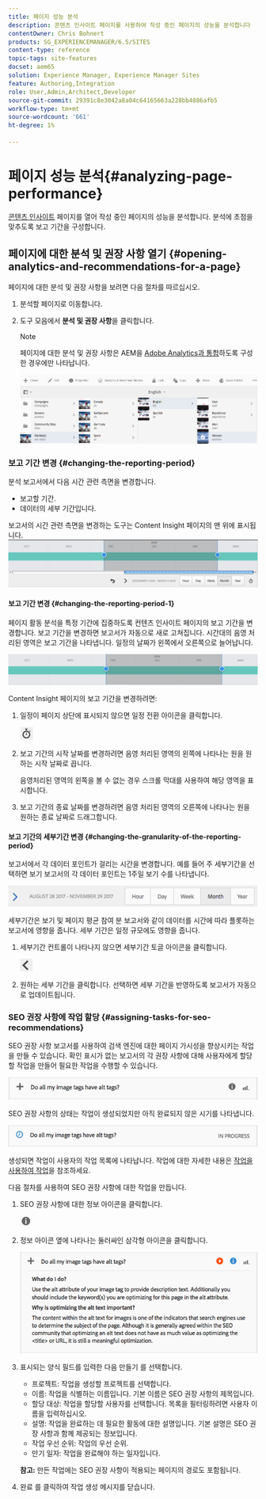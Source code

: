 ```yaml
---
title: 페이지 성능 분석
description: 콘텐츠 인사이트 페이지를 사용하여 작성 중인 페이지의 성능을 분석합니다
contentOwner: Chris Bohnert
products: SG_EXPERIENCEMANAGER/6.5/SITES
content-type: reference
topic-tags: site-features
docset: aem65
solution: Experience Manager, Experience Manager Sites
feature: Authoring,Integration
role: User,Admin,Architect,Developer
source-git-commit: 29391c8e3042a8a04c64165663a228bb4886afb5
workflow-type: tm+mt
source-wordcount: '661'
ht-degree: 1%

---
```


# 페이지 성능 분석{#analyzing-page-performance}

[콘텐츠 인사이트](/help/sites-authoring/content-insights.md) 페이지를 열어 작성 중인 페이지의 성능을 분석합니다. 분석에 초점을 맞추도록 보고 기간을 구성합니다.

## 페이지에 대한 분석 및 권장 사항 열기 {#opening-analytics-and-recommendations-for-a-page}

페이지에 대한 분석 및 권장 사항을 보려면 다음 절차를 따르십시오.

1. 분석할 페이지로 이동합니다.
1. 도구 모음에서 **분석 및 권장 사항**&#x200B;을 클릭합니다.

   >[!NOTE]
   >
   >페이지에 대한 분석 및 권장 사항은 AEM을 [Adobe Analytics과 통합](/help/sites-administering/adobeanalytics-connect.md)하도록 구성한 경우에만 나타납니다.

   ![screen-shot_2019-03-05at115319](assets/screen-shot_2019-03-05at115319.png)

### 보고 기간 변경 {#changing-the-reporting-period}

분석 보고서에서 다음 시간 관련 측면을 변경합니다.

* 보고할 기간.
* 데이터의 세부 기간입니다.

보고서의 시간 관련 측면을 변경하는 도구는 Content Insight 페이지의 맨 위에 표시됩니다. ![chlimage_1-126](assets/chlimage_1-126.png)

#### 보고 기간 변경 {#changing-the-reporting-period-1}

페이지 활동 분석을 특정 기간에 집중하도록 컨텐츠 인사이트 페이지의 보고 기간을 변경합니다. 보고 기간을 변경하면 보고서가 자동으로 새로 고쳐집니다. 시간대의 음영 처리된 영역은 보고 기간을 나타냅니다. 일정의 날짜가 왼쪽에서 오른쪽으로 늘어납니다.

![chlimage_1-127](assets/chlimage_1-127.png)

Content Insight 페이지의 보고 기간을 변경하려면:

1. 일정이 페이지 상단에 표시되지 않으면 일정 전환 아이콘을 클릭합니다.

   ![일정 전환](do-not-localize/chlimage_1-22.png)

1. 보고 기간의 시작 날짜를 변경하려면 음영 처리된 영역의 왼쪽에 나타나는 원을 원하는 시작 날짜로 끕니다.

   음영처리된 영역의 왼쪽을 볼 수 없는 경우 스크롤 막대를 사용하여 해당 영역을 표시합니다.

1. 보고 기간의 종료 날짜를 변경하려면 음영 처리된 영역의 오른쪽에 나타나는 원을 원하는 종료 날짜로 드래그합니다.

#### 보고 기간의 세부기간 변경 {#changing-the-granularity-of-the-reporting-period}

보고서에서 각 데이터 포인트가 걸리는 시간을 변경합니다. 예를 들어 주 세부기간을 선택하면 보기 보고서의 각 데이터 포인트는 1주일 보기 수를 나타냅니다.

![screen_shot_2017-11-29at141001](assets/screen_shot_2017-11-29at141001.png)

세부기간은 보기 및 페이지 평균 참여 분 보고서와 같이 데이터를 시간에 따라 플롯하는 보고서에 영향을 줍니다. 세부 기간은 일정 규모에도 영향을 줍니다.

1. 세부기간 컨트롤이 나타나지 않으면 세부기간 토글 아이콘을 클릭합니다.

   ![chlimage_1-128](assets/chlimage_1-128.png)

1. 원하는 세부 기간을 클릭합니다. 선택하면 세부 기간을 반영하도록 보고서가 자동으로 업데이트됩니다.

### SEO 권장 사항에 작업 할당 {#assigning-tasks-for-seo-recommendations}

SEO 권장 사항 보고서를 사용하여 검색 엔진에 대한 페이지 가시성을 향상시키는 작업을 만들 수 있습니다. 확인 표시가 없는 보고서의 각 권장 사항에 대해 사용자에게 할당할 작업을 만들어 필요한 작업을 수행할 수 있습니다.

![chlimage_1-129](assets/chlimage_1-129.png)

SEO 권장 사항의 상태는 작업이 생성되었지만 아직 완료되지 않은 시기를 나타냅니다.

![chlimage_1-130](assets/chlimage_1-130.png)

생성되면 작업이 사용자의 작업 목록에 나타납니다. 작업에 대한 자세한 내용은 [작업을 사용하여 작업](/help/sites-authoring/task-content.md)을 참조하세요.

다음 절차를 사용하여 SEO 권장 사항에 대한 작업을 만듭니다.

1. SEO 권장 사항에 대한 정보 아이콘을 클릭합니다.

   ![정보 아이콘](do-not-localize/chlimage_1-23.png)

1. 정보 아이콘 옆에 나타나는 둘러싸인 삼각형 아이콘을 클릭합니다.

   ![chlimage_1-131](assets/chlimage_1-131.png)

1. 표시되는 양식 필드를 입력한 다음 만들기 를 선택합니다.

   * 프로젝트: 작업을 생성할 프로젝트를 선택합니다.
   * 이름: 작업을 식별하는 이름입니다. 기본 이름은 SEO 권장 사항의 제목입니다.
   * 할당 대상: 작업을 할당할 사용자를 선택합니다. 목록을 필터링하려면 사용자 이름을 입력하십시오.
   * 설명: 작업을 완료하는 데 필요한 활동에 대한 설명입니다. 기본 설명은 SEO 권장 사항과 함께 제공되는 정보입니다.
   * 작업 우선 순위: 작업의 우선 순위.
   * 만기 일자: 작업을 완료해야 하는 일자입니다.

   **참고:** 만든 작업에는 SEO 권장 사항이 적용되는 페이지의 경로도 포함됩니다.

1. 완료 를 클릭하여 작업 생성 메시지를 닫습니다.
